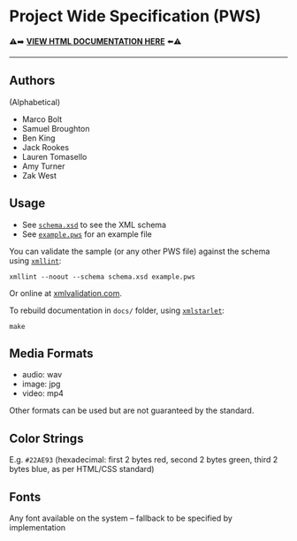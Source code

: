Project Wide Specification (PWS)
================================

⚠️➡️ **[VIEW HTML DOCUMENTATION HERE](//jackoro.github.io/SWEngPWS/)** ⬅️⚠️
****************************

Authors
-------

(Alphabetical)

- Marco Bolt
- Samuel Broughton
- Ben King
- Jack Rookes
- Lauren Tomasello
- Amy Turner
- Zak West

Usage
-----

- See [`schema.xsd`](schema.xsd) to see the XML schema
- See [`example.pws`](example.pws) for an example file

You can validate the sample (or any other PWS file) against the schema using [`xmllint`](//xmlsoft.org/xmllint.html):

	xmllint --noout --schema schema.xsd example.pws

Or online at [xmlvalidation.com](//www.xmlvalidation.com).

To rebuild documentation in `docs/` folder, using [`xmlstarlet`](//xmlstar.sourceforge.net):

	make

Media Formats
-----------

- audio: wav
- image: jpg
- video: mp4

Other formats can be used but are not guaranteed by the standard.

Color Strings
------

E.g. `#22AE93` (hexadecimal: first 2 bytes red, second 2 bytes green, third 2 bytes blue, as per HTML/CSS standard)

Fonts
-----

Any font available on the system – fallback to be specified by implementation
